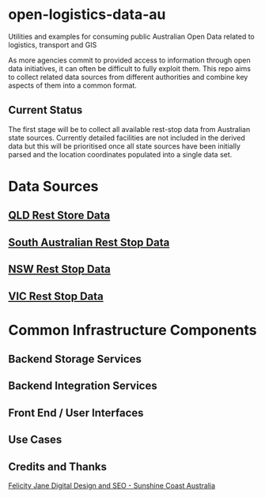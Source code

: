 # open-logistics-data-au
Utilities and examples for consuming public Australian Open Data related to logistics, transport and GIS

As more agencies commit to provided access to information through open data initiatives, it can often be
difficult to fully exploit them. This repo aims to collect related data sources from different authorities 
and combine key aspects of them into a common format.


## Current Status

The first stage will be to collect all available rest-stop data from Australian state sources. Currently detailed facilities are not included in the derived data but this will be prioritised once all state sources have been initially parsed and the location coordinates populated into a single data set.

# Data Sources

## [QLD Rest Store Data](source/data-qld/rest-stops/)

## [South Australian Rest Stop Data](sources/data-sa/rest-stops/)

## [NSW Rest Stop Data](sources/data-nsw/rest-stops/)

## [VIC Rest Stop Data](sources/data-vic/rest-stops/)

# Common Infrastructure Components

## Backend Storage Services

## Backend Integration Services

## Front End / User Interfaces

## Use Cases

## Credits and Thanks

[Felicity Jane Digital Design and SEO - Sunshine Coast Australia](https://www.felicityjane.com.au)



